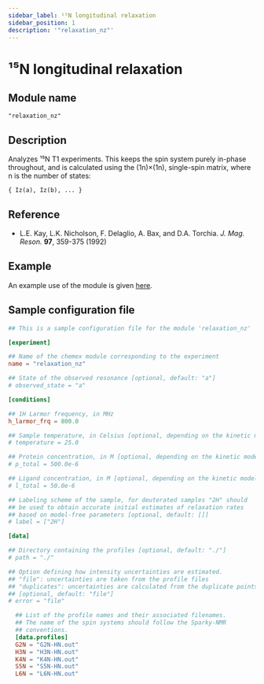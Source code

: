 ```yaml
---
sidebar_label: ¹⁵N longitudinal relaxation
sidebar_position: 1
description: '"relaxation_nz"'
---
```


# ¹⁵N longitudinal relaxation

## Module name

`"relaxation_nz"`

## Description

Analyzes ¹⁵N T1 experiments. This keeps the spin system purely in-phase
throughout, and is calculated using the (1n)×(1n), single-spin matrix, where n
is the number of states:

    { Iz(a), Iz(b), ... }

## Reference

- L.E. Kay, L.K. Nicholson, F. Delaglio, A. Bax, and D.A. Torchia. _J. Mag.
  Reson._ **97**, 359-375 (1992)

## Example

An example use of the module is given
[here](https://github.com/gbouvignies/chemex/tree/master/examples/Experiments/RELAXATION_NZ/).

## Sample configuration file

```toml title="experiment.toml"
## This is a sample configuration file for the module 'relaxation_nz'

[experiment]

## Name of the chemex module corresponding to the experiment
name = "relaxation_nz"

## State of the observed resonance [optional, default: "a"]
# observed_state = "a"

[conditions]

## 1H Larmor frequency, in MHz
h_larmor_frq = 800.0

## Sample temperature, in Celsius [optional, depending on the kinetic model]
# temperature = 25.0

## Protein concentration, in M [optional, depending on the kinetic model]
# p_total = 500.0e-6

## Ligand concentration, in M [optional, depending on the kinetic model]
# l_total = 50.0e-6

## Labeling scheme of the sample, for deuterated samples "2H" should
## be used to obtain accurate initial estimates of relaxation rates
## based on model-free parameters [optional, default: []]
# label = ["2H"]

[data]

## Directory containing the profiles [optional, default: "./"]
# path = "./"

## Option defining how intensity uncertainties are estimated.
## "file": uncertainties are taken from the profile files
## "duplicates": uncertainties are calculated from the duplicate points
## [optional, default: "file"]
# error = "file"

  ## List of the profile names and their associated filenames.
  ## The name of the spin systems should follow the Sparky-NMR
  ## conventions.
  [data.profiles]
  G2N = "G2N-HN.out"
  H3N = "H3N-HN.out"
  K4N = "K4N-HN.out"
  S5N = "S5N-HN.out"
  L6N = "L6N-HN.out"
```
